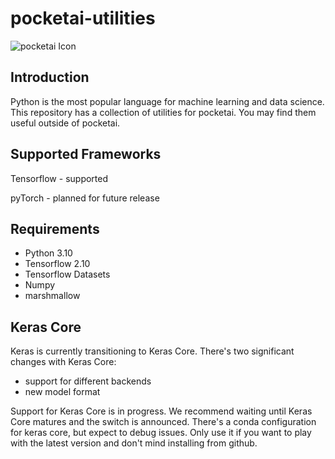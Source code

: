 # pocketai-utilities
![pocketai Icon](https://github.com/giild/pocketaiApp/blob/main/images/pocketai_256.png)


## Introduction
Python is the most popular language for machine learning and data science. This repository has a collection of utilities for pocketai. You may find them useful outside of pocketai. 

## Supported Frameworks
Tensorflow - supported

pyTorch - planned for future release

## Requirements

* Python 3.10
* Tensorflow 2.10
* Tensorflow Datasets
* Numpy
* marshmallow

## Keras Core

Keras is currently transitioning to Keras Core. There's two significant changes with Keras Core:

* support for different backends
* new model format

Support for Keras Core is in progress. We recommend waiting until Keras Core matures and the switch is announced. There's a conda configuration for keras core, but expect to debug issues. Only use it if you want to play with the latest version and don't mind installing from github.
